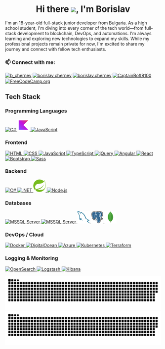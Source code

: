   <h1 align="center">Hi there <img src="https://github.com/TheDudeThatCode/TheDudeThatCode/blob/master/Assets/Hi.gif" width="29px">, I'm Borislav</h1>
</main>

<section>
  
I'm an 18-year-old full-stack junior developer from Bulgaria. As a high school student, I'm diving into every corner of the tech world—from full-stack development to blockchain, DevOps, and automations. I'm always learning and exploring new technologies to expand my skills. While my professional projects remain private for now, I'm excited to share my journey and connect with fellow tech enthusiasts.

<section>
<div>
  <section>
   <h3 align="left">📫 Connect with me:</h3>
   <p align="left">
      <a href="https://twitter.com/b_chernev" target="blank">
         <img align="center" src="https://user-images.githubusercontent.com/97783740/169658249-eab2fd11-1130-4729-a4c4-9759bf9c961c.png" alt="b_chernev" height="32" width="32">
      </a>
      <a href="https://www.linkedin.com/in/borislav-chernev06/" target="blank">
         <img align="center" src="https://user-images.githubusercontent.com/97783740/169655216-657e260b-a971-44ed-9e2c-52fcba72954c.png" alt="borislav chernev" height="32" width="32">
      </a>
      <a href="https://instagram.com/borislav.chernev" target="blank">
         <img align="center" src="https://user-images.githubusercontent.com/97783740/169657937-4ca20fc6-e91d-475c-ac2d-c21110a3702f.png" alt="borislav.chernev" height="32" width="32">
      </a>
      <a href="https://discord.gg/4svmCGP" target="blank">
         <img align="center" src="https://user-images.githubusercontent.com/97783740/169690995-4a0ad792-751a-487e-8363-3a172a45a517.png" alt="CaptainBo#8100" height="32" width="32">
      </a>
      <a href="https://www.freecodecamp.org/CaptainBo" target="blank">
         <img align="center" src="https://user-images.githubusercontent.com/97783740/177522828-59962b0d-78e7-40f2-89d0-9e68bcce6395.png" alt="FreeCodeCamp.org" height="32" width="32">
      </a>
   </p>
  </section>
  
## Tech Stack

### Programming Languages
<p align="left">
  <!-- C# -->
  <a href="https://learn.microsoft.com/en-us/dotnet/csharp/" target="_blank" rel="noreferrer">
    <img src="https://github.com/user-attachments/assets/fdd9f4c2-d1df-4a5f-b71d-51747c3a5647" alt="C#" width="35" height="40">
  </a>
  <!-- Kotlin -->
  <a href="https://kotlinlang.org/" target="_blank" rel="noreferrer">
    <img src="https://raw.githubusercontent.com/devicons/devicon/master/icons/kotlin/kotlin-original.svg" alt="Kotlin" width="40" height="40">
  </a>
  <!-- JavaScript -->
  <a href="https://www.javascript.com/" target="_blank" rel="noreferrer">
    <img src="https://github.com/user-attachments/assets/710e537c-c1eb-4c5b-905e-231b031b4870" alt="JavaScript" width="40" height="40">
  </a>
</p>

### Frontend
<p align="left">
  <!-- HTML -->
  <a href="https://html.com/" target="_blank" rel="noreferrer">
    <img src="https://user-images.githubusercontent.com/97783740/174045990-7e313e95-b1b7-40c8-a3c8-7b277822098b.png" alt="HTML" width="40" height="40">
  </a>
  <!-- CSS -->
  <a href="https://developer.mozilla.org/en-US/docs/Web/CSS" target="_blank" rel="noreferrer">
    <img src="https://user-images.githubusercontent.com/97783740/174046446-e5e74743-f451-49a2-a877-d493d6734a8b.png" alt="CSS" width="40" height="40">
  </a>
  <!-- JavaScript -->
  <a href="https://www.javascript.com/" target="_blank" rel="noreferrer">
    <img src="https://github.com/user-attachments/assets/710e537c-c1eb-4c5b-905e-231b031b4870" alt="JavaScript" width="40" height="40">
  </a>

  <!-- TypeScript -->
  <a href="https://www.typescriptlang.org/" target="_blank" rel="noreferrer">
    <img src="https://github.com/user-attachments/assets/9f973834-c5d3-41dd-9c9a-fdd82241f528" alt="TypeScript" width="40" height="40">
  </a>

  <!-- jQuery -->
  <a href="https://jquery.com/" target="_blank" rel="noreferrer">
    <img src="https://user-images.githubusercontent.com/97783740/197574511-d34694fd-d29c-4208-a8c7-069537e30397.png" alt="jQuery" width="40" height="40">
  </a>
  <!-- Angular -->
  <a href="https://angular.io/" target="_blank" rel="noreferrer">
    <img src="https://github.com/user-attachments/assets/5739525c-0018-4b8a-8e8f-0343f7afe4db" alt="Angular" width="40" height="40">
  </a>

  <!-- React -->
  <a href="https://reactjs.org/" target="_blank" rel="noreferrer">
    <img src="https://github.com/user-attachments/assets/bb7ee101-0dcb-4b88-a688-7db10ef69757" alt="React" width="46" height="40">
  </a>
  <!-- Redux -->
<!--   <a href="https://redux.js.org/" target="_blank" rel="noreferrer">
    <img src="https://user-images.githubusercontent.com/97783740/206919475-2202d792-ee67-4822-bf2c-14a05ce59936.svg" alt="Redux" width="38" height="40">
  </a> -->
  <!-- Bootstrap -->
  <a href="https://getbootstrap.com/" target="_blank" rel="noreferrer">
    <img src="https://user-images.githubusercontent.com/97783740/197574781-2644be66-7689-41c0-87da-39912ed548f4.png" alt="Bootstrap" width="40" height="40">
  </a>
  <!-- Sass -->
  <a href="https://sass-lang.com/" target="_blank" rel="noreferrer">
    <img src="https://user-images.githubusercontent.com/97783740/197573591-89f2ebbe-87d8-4d49-85ae-e9b479f7dd9f.png" alt="Sass" width="53" height="40">
  </a>
</p>

### Backend
<p align="left">
  <!-- C# -->
  <a href="https://learn.microsoft.com/en-us/dotnet/csharp/" target="_blank" rel="noreferrer">
    <img src="https://github.com/user-attachments/assets/fdd9f4c2-d1df-4a5f-b71d-51747c3a5647" alt="C#" width="35" height="40">
  </a>
  <!-- .NET -->
  <a href="https://dotnet.microsoft.com/" target="_blank" rel="noreferrer">
    <img src="https://user-images.githubusercontent.com/97783740/170877386-e79c36be-c77a-46af-89d8-8e1bba576f52.png" alt=".NET" width="40" height="40">
  </a>
  <!-- SpringBoot -->
  <a href="https://spring.io/projects/spring-boot" target="_blank" rel="noreferrer">
    <img src="https://raw.githubusercontent.com/devicons/devicon/master/icons/spring/spring-original.svg" alt="Spring Boot" width="40" height="40">
  </a>
  <!-- Node.js -->
  <a href="https://nodejs.org/en/" target="_blank" rel="noreferrer">
    <img src="https://user-images.githubusercontent.com/97783740/194129811-6aee64f4-5a52-4782-90a2-3e819b081bd2.png" alt="Node.js" width="40" height="40">
  </a>
</p>

### Databases
<p align="left">
  <!-- MSSQL Server (primary) -->
  <a href="https://www.microsoft.com/en-us/sql-server" target="_blank" rel="noreferrer">
    <img src="https://user-images.githubusercontent.com/97783740/211193187-ecec336e-dc0d-480c-b4ce-907e2fd5c9aa.png" alt="MSSQL Server" width="38" height="40">
  </a>
  <!-- MSSQL Server (secondary) -->
  <a href="https://www.microsoft.com/en-us/sql-server" target="_blank" rel="noreferrer">
    <img src="https://user-images.githubusercontent.com/97783740/211194373-6d57e905-a992-411c-a95d-d99fc9bbaa31.png" alt="MSSQL Server" width="40" height="40">
  </a>
  <!-- MySQL -->
  <a href="https://www.mysql.com/" target="_blank" rel="noreferrer">
    <img src="https://raw.githubusercontent.com/devicons/devicon/master/icons/mysql/mysql-original.svg" alt="MySQL" width="40" height="40">
  </a>
  <!-- PostgreSQL -->
  <a href="https://www.postgresql.org/" target="_blank" rel="noreferrer">
    <img src="https://raw.githubusercontent.com/devicons/devicon/master/icons/postgresql/postgresql-original.svg" alt="PostgreSQL" width="40" height="40">
  </a>
  <!-- MongoDB -->
  <a href="https://www.mongodb.com/" target="_blank" rel="noreferrer">
    <img src="https://raw.githubusercontent.com/devicons/devicon/master/icons/mongodb/mongodb-original.svg" alt="MongoDB" width="40" height="40">
  </a>
</p>

### DevOps / Cloud
<p align="left">
  <!-- Docker -->
  <a href="https://www.docker.com/" target="_blank" rel="noreferrer">
    <img src="https://github.com/BorislavChernev/BorislavChernev/assets/97783740/68e70d71-a81a-4311-b848-8298b09dc890" alt="Docker" width="55" height="40">
  </a>
 <!-- DigitalOcean -->
<a href="https://www.digitalocean.com/" target="_blank" rel="noreferrer">
  <img src="https://github.com/user-attachments/assets/61e636b6-6ca4-47df-aadd-8ad2e8b54497" alt="DigitalOcean" width="40" height="40">
</a>
  <!-- Azure -->
  <a href="https://azure.microsoft.com/en-us" target="_blank" rel="noreferrer">
    <img src="https://github.com/BorislavChernev/BorislavChernev/assets/97783740/9f47f130-7c82-433d-b987-2842c64f1249" alt="Azure" width="40" height="40">
  </a>
  <!-- Kubernetes -->
  <a href="https://kubernetes.io/" target="_blank" rel="noreferrer">
    <img src="https://github.com/BorislavChernev/BorislavChernev/assets/97783740/50e7e110-9e02-456e-9dae-787fdffad424" alt="Kubernetes" width="40" height="40">
  </a>
  <!-- Terraform -->
  <a href="https://www.terraform.io/" target="_blank" rel="noreferrer">
    <img src="https://github.com/BorislavChernev/BorislavChernev/assets/97783740/d197efbf-27b9-4be0-9376-412fcc915ee3t" alt="Terraform" width="50" height="40">
  </a>
</p>

### Logging & Monitoring
<p align="left">
  <!-- OpenSearch -->
  <a href="https://opensearch.org/" target="_blank" rel="noreferrer">
    <img src="https://github.com/user-attachments/assets/db3f6148-0ca7-4e20-abb3-56f48a6d98f2" alt="OpenSearch" width="40" height="40">
  </a>
  <!-- Logstash -->
  <a href="https://www.elastic.co/logstash" target="_blank" rel="noreferrer">
    <img src="https://github.com/user-attachments/assets/f1cccee4-71e4-4161-9b62-a8f7dac90b89" alt="Logstash" width="40" height="40">
  </a>
  <!-- Kibana -->
  <a href="https://www.elastic.co/kibana" target="_blank" rel="noreferrer">
    <img src="https://github.com/user-attachments/assets/b373c63c-4853-40fc-afa2-50643fe4abfc" alt="Kibana" width="40" height="40">
  </a>
</p>
</div>


![GitHub Snake Light](https://github.com/BorislavChernev/BorislavChernev/blob/output/github-contribution-grid-snake-dark.svg#gh-light-mode-only)
![GitHub Snake dark](https://github.com/BorislavChernev/BorislavChernev/blob/output/github-contribution-grid-snake.svg#gh-dark-mode-only)
